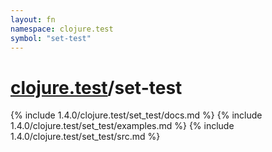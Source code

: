 ```yaml
---
layout: fn
namespace: clojure.test
symbol: "set-test"
---
```


# [clojure.test](../)/set-test

{% include 1.4.0/clojure.test/set_test/docs.md %}
{% include 1.4.0/clojure.test/set_test/examples.md %}
{% include 1.4.0/clojure.test/set_test/src.md %}

